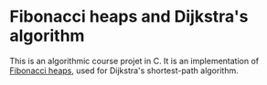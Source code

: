 # Fibonacci heaps and Dijkstra's algorithm
This is an algorithmic course projet in C.
It is an implementation of [Fibonacci heaps](https://en.wikipedia.org/wiki/Fibonacci_heap), used for Dijkstra's shortest-path algorithm.
